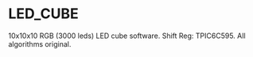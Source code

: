 # LED_CUBE
10x10x10 RGB (3000 leds) LED cube software. Shift Reg: TPIC6C595. All algorithms original.
